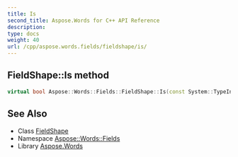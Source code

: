 ```yaml
---
title: Is
second_title: Aspose.Words for C++ API Reference
description: 
type: docs
weight: 40
url: /cpp/aspose.words.fields/fieldshape/is/
---
```

## FieldShape::Is method




```cpp
virtual bool Aspose::Words::Fields::FieldShape::Is(const System::TypeInfo &target) const override
```

## See Also

* Class [FieldShape](../)
* Namespace [Aspose::Words::Fields](../../)
* Library [Aspose.Words](../../../)
